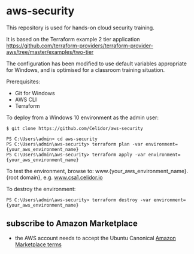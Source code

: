 # aws-security
This repository is used for hands-on cloud security training.

It is based on the Terraform example 2 tier application https://github.com/terraform-providers/terraform-provider-aws/tree/master/examples/two-tier

The configuration has been modified to use default variables appropriate for Windows, and is optimised for a classroom training situation.

Prerequisites:
* Git for Windows
* AWS CLI
* Terraform

To deploy from a Windows 10 environment as the admin user:

```
$ git clone https://github.com/Celidor/aws-security

PS C:\Users\admin> cd aws-security
PS C:\Users\admin\aws-security> terraform plan -var environment={your_aws_environment_name}
PS C:\Users\admin\aws-security> terraform apply -var environment={your_aws_environment_name}
```
To test the environment, browse to: www.{your_aws_environment_name}.{root domain}, e.g. www.csa1.celidor.io

To destroy the environment:

```
PS C:\Users\admin\aws-security> terraform destroy -var environment={your_aws_environment_name}
```

## subscribe to Amazon Marketplace
* the AWS account needs to accept the Ubuntu Canonical [Amazon Marketplace terms](https://aws.amazon.com/marketplace/pp?sku=a8jyynf4hjutohctm41o2z18m)
